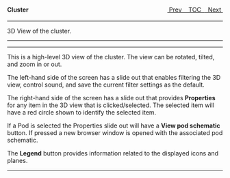 <topicKey cluster/>
<topicBack id="topicNext" link="schematics"/>
<topicNext id="topicBack" link="snapshot"/>

<a style="float: right;" href="javascript:docNextTopic()">&nbsp;&nbsp;Next&nbsp;<i class="fas fa-lg fa-arrow-right"></i></a>
<a style="float: right;" href="javascript:docNextTopic('toc')">&nbsp;&nbsp;TOC&nbsp;&nbsp;</a>
<a style="float: right;" href="javascript:docPrevTopic()"><i class="fas fa-lg fa-arrow-left"></i>&nbsp;Prev&nbsp;&nbsp;</a>

#### Cluster

---

3D View of the cluster.  

---

<!-- <div style="margin-left: 150px;">
    <iframe width="700" height="390" src="https://www.youtube.com/embed/8LtXugxdASY">
    </iframe>
</div> -->

---

This is a high-level 3D view of the cluster.  The view can be rotated, tilted, and zoom in or out.  

The left-hand side of the screen has a slide out that enables filtering the 3D view, control sound, and save the current filter settings as the default.

The right-hand side of the screen has a slide out that provides __Properties__ for any item in the 3D view that is clicked/selected.  The selected item will have a
red circle shown to identify the selected item.

If a Pod is selected the Properties slide out will have a __View pod schematic__ button.  If pressed a new browser window is opened with the associated pod schematic.

The __Legend__ button provides information related to the displayed icons and planes.  


---
